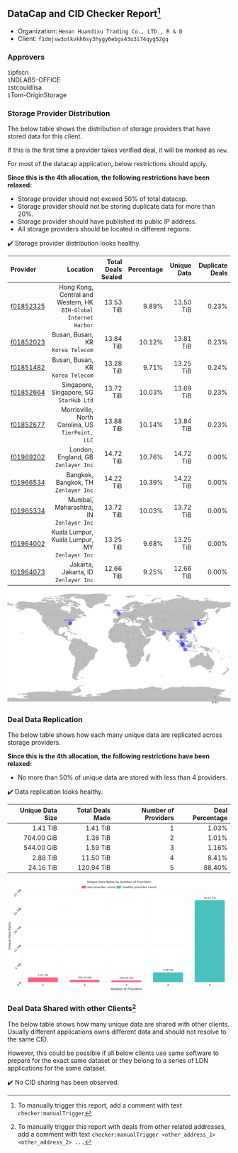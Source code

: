 ## DataCap and CID Checker Report[^1]
 - Organization: `Henan Huandixu Trading Co., LTD., R & D`
 - Client: `f1dmjsw3otkvkh6sy3hygy6ebgs43o3i74qyg52gq`
### Approvers
`1`ipfscn<br/>`1`NDLABS-OFFICE<br/>`1`stcouldlisa<br/>`1`Tom-OriginStorage

### Storage Provider Distribution
The below table shows the distribution of storage providers that have stored data for this client.

If this is the first time a provider takes verified deal, it will be marked as `new`.

For most of the datacap application, below restrictions should apply.

**Since this is the 4th allocation, the following restrictions have been relaxed:**
 - Storage provider should not exceed 50% of total datacap.
 - Storage provider should not be storing duplicate data for more than 20%.
 - Storage provider should have published its public IP address.
 - All storage providers should be located in different regions.

✔️ Storage provider distribution looks healthy.

| Provider                                              |                                                            Location | Total Deals Sealed | Percentage | Unique Data | Duplicate Deals |
| :---------------------------------------------------- | ------------------------------------------------------------------: | -----------------: | ---------: | ----------: | --------------: |
| [f01852325](https://filfox.info/en/address/f01852325) | Hong Kong, Central and Western, HK<br/>`BIH-Global Internet Harbor` |          13.53 TiB |      9.89% |   13.50 TiB |           0.23% |
| [f01852023](https://filfox.info/en/address/f01852023) |                                Busan, Busan, KR<br/>`Korea Telecom` |          13.84 TiB |     10.12% |   13.81 TiB |           0.23% |
| [f01851482](https://filfox.info/en/address/f01851482) |                                Busan, Busan, KR<br/>`Korea Telecom` |          13.28 TiB |      9.71% |   13.25 TiB |           0.24% |
| [f01852664](https://filfox.info/en/address/f01852664) |                          Singapore, Singapore, SG<br/>`StarHub Ltd` |          13.72 TiB |     10.03% |   13.69 TiB |           0.23% |
| [f01852677](https://filfox.info/en/address/f01852677) |                Morrisville, North Carolina, US<br/>`TierPoint, LLC` |          13.88 TiB |     10.14% |   13.84 TiB |           0.23% |
| [f01969202](https://filfox.info/en/address/f01969202) |                              London, England, GB<br/>`Zenlayer Inc` |          14.72 TiB |     10.76% |   14.72 TiB |           0.00% |
| [f01966534](https://filfox.info/en/address/f01966534) |                             Bangkok, Bangkok, TH<br/>`Zenlayer Inc` |          14.22 TiB |     10.39% |   14.22 TiB |           0.00% |
| [f01965334](https://filfox.info/en/address/f01965334) |                          Mumbai, Maharashtra, IN<br/>`Zenlayer Inc` |          13.72 TiB |     10.03% |   13.72 TiB |           0.00% |
| [f01964002](https://filfox.info/en/address/f01964002) |                   Kuala Lumpur, Kuala Lumpur, MY<br/>`Zenlayer Inc` |          13.25 TiB |      9.68% |   13.25 TiB |           0.00% |
| [f01964073](https://filfox.info/en/address/f01964073) |                             Jakarta, Jakarta, ID<br/>`Zenlayer Inc` |          12.66 TiB |      9.25% |   12.66 TiB |           0.00% |

<img src="https://raw.githubusercontent.com/data-preservation-programs/filplus-checker-assets/main/filecoin-project/filecoin-plus-large-datasets/issues/1085/1685542899120.png"/>

### Deal Data Replication
The below table shows how each many unique data are replicated across storage providers.


**Since this is the 4th allocation, the following restrictions have been relaxed:**
- No more than 50% of unique data are stored with less than 4 providers.

✔️ Data replication looks healthy.

| Unique Data Size | Total Deals Made | Number of Providers | Deal Percentage |
| ---------------: | ---------------: | ------------------: | --------------: |
|         1.41 TiB |         1.41 TiB |                   1 |           1.03% |
|       704.00 GiB |         1.38 TiB |                   2 |           1.01% |
|       544.00 GiB |         1.59 TiB |                   3 |           1.16% |
|         2.88 TiB |        11.50 TiB |                   4 |           8.41% |
|        24.16 TiB |       120.94 TiB |                   5 |          88.40% |

<img src="https://raw.githubusercontent.com/data-preservation-programs/filplus-checker-assets/main/filecoin-project/filecoin-plus-large-datasets/issues/1085/1685542899933.png"/>

### Deal Data Shared with other Clients[^3]
The below table shows how many unique data are shared with other clients.
Usually different applications owns different data and should not resolve to the same CID.

However, this could be possible if all below clients use same software to prepare for the exact same dataset or they belong to a series of LDN applications for the same dataset.

✔️ No CID sharing has been observed.

[^1]: To manually trigger this report, add a comment with text `checker:manualTrigger`

[^2]: Deals from those addresses are combined into this report as they are specified with `checker:manualTrigger`

[^3]: To manually trigger this report with deals from other related addresses, add a comment with text `checker:manualTrigger <other_address_1> <other_address_2> ...`

